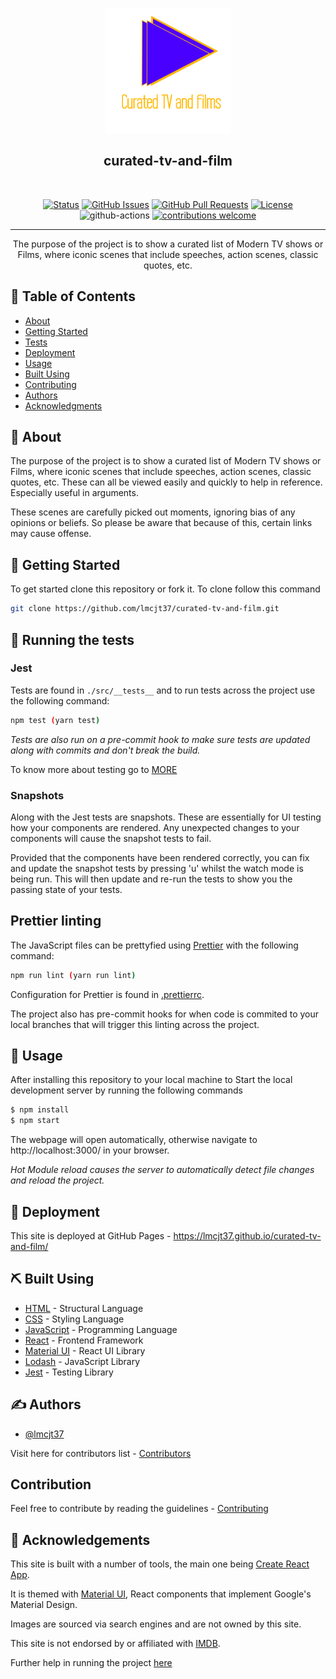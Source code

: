 <p align="center">
  <a href="" rel="noopener">
 <img width=200px height=200px src="./public/assets/images/logo.png"></a>
</p>

<h2 align="center">curated-tv-and-film</h2>
<br>
<div align="center">

[![Status](https://img.shields.io/badge/status-active-success.svg)]()
[![GitHub Issues](https://img.shields.io/github/issues/kylelobo/The-Documentation-Compendium.svg)](https://github.com/lmcjt37/curated-tv-and-film/issues)
[![GitHub Pull Requests](https://img.shields.io/github/issues-pr/kylelobo/The-Documentation-Compendium.svg)](https://github.com/lmcjt37/curated-tv-and-film/pulls)
[![License](https://img.shields.io/badge/license-MIT-blue.svg)](/LICENSE)
![github-actions](https://github.com/lmcjt37/curated-tv-and-film/actions/workflows/ci.yml/badge.svg?branch=main) [![contributions welcome](https://img.shields.io/badge/contributions-welcome-brightgreen.svg?style=flat)](https://github.com/lmcjt37/curated-tv-and-film/issues)

</div>

---

<p align="center"> 
The purpose of the project is to show a curated list of Modern TV shows or Films, where iconic scenes that include speeches, action scenes, classic quotes, etc.
</p>

## 📝 Table of Contents

- [About](#about)
- [Getting Started](#getting_started)
- [Tests](#tests)
- [Deployment](#deployment)
- [Usage](#usage)
- [Built Using](#built_using)
- [Contributing](CONTRIBUTING.md)
- [Authors](#authors)
- [Acknowledgments](#acknowledgement)

## 🧐 About <a name = "about"></a>
The purpose of the project is to show a curated list of Modern TV shows or Films, where iconic scenes that include speeches, action scenes, classic quotes, etc. These can all be viewed easily and quickly to help in reference. Especially useful in arguments.

These scenes are carefully picked out moments, ignoring bias of any opinions or beliefs. So please be aware that because of this, certain links may cause offense.
<br>
## 🏁 Getting Started <a name = "getting_started"></a>
To get started clone this repository or fork it.
To clone follow this command
```sh
git clone https://github.com/lmcjt37/curated-tv-and-film.git
``` 

## 🔧 Running the tests <a name = "tests"></a>

### Jest

Tests are found in `./src/__tests__` and to run tests across the project use the following command:

```bash
npm test (yarn test)
```

_Tests are also run on a pre-commit hook to make sure tests are updated along with commits and don't break the build._

To know more about testing go to [MORE](MORE.md)

### Snapshots

Along with the Jest tests are snapshots. These are essentially for UI testing how your components are rendered. Any unexpected changes to your components will cause the snapshot tests to fail.

Provided that the components have been rendered correctly, you can fix and update the snapshot tests by pressing 'u' whilst the watch mode is being run. This will then update and re-run the tests to show you the passing state of your tests.

## Prettier linting

The JavaScript files can be prettyfied using [Prettier](https://github.com/prettier/prettier) with the following command:

```bash
npm run lint (yarn run lint)
```

Configuration for Prettier is found in [.prettierrc](.prettierrc).

The project also has pre-commit hooks for when code is commited to your local branches that will trigger this linting across the project.

## 🎈 Usage <a name="usage"></a>

After installing this repository to your local machine to Start the local development server by running the following commands
```sh
$ npm install 
$ npm start
```
The webpage will open automatically, otherwise navigate to http://localhost:3000/ in your browser.

_Hot Module reload causes the server to automatically detect file changes and reload the project._


## 🚀 Deployment <a name = "deployment"></a>

This site is deployed at GitHub Pages - https://lmcjt37.github.io/curated-tv-and-film/

## ⛏️ Built Using <a name = "built_using"></a>

- [HTML](https://www.w3schools.com/html/) - Structural Language
- [CSS](https://www.w3schools.com/css/) - Styling Language
- [JavaScript](https://www.w3schools.com/js/) - Programming Language
- [React](https://reactjs.org/) - Frontend Framework
- [Material UI](https://mui.com/) - React UI Library
- [Lodash](https://lodash.com/) - JavaScript Library
- [Jest](https://jestjs.io/) - Testing Library

## ✍️ Authors <a name = "authors"></a>

- [@lmcjt37](https://github.com/lmcjt37)

Visit here for contributors list - [Contributors](CONTRIBUTORS.md)

## Contribution

Feel free to contribute by reading the guidelines - [Contributing](CONTRIBUTING.md)

## 🎉 Acknowledgements <a name = "acknowledgement"></a>

This site is built with a number of tools, the main one being [Create React App](https://facebook.github.io/create-react-app/).

It is themed with [Material UI](https://material-ui.com/), React components that implement Google's Material Design.

Images are sourced via search engines and are not owned by this site.

This site is not endorsed by or affiliated with [IMDB](https://www.imdb.com/).

Further help in running the project [here](MORE.md)
